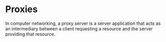 # Proxies

In computer networking, a proxy server is a server application that acts as an intermediary between a client requesting a resource and the server providing that resource.
